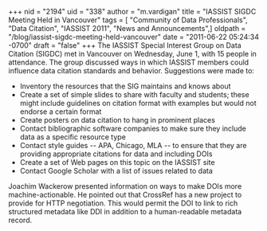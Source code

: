 +++
nid = "2194"
uid = "338"
author = "m.vardigan"
title = "IASSIST SIGDC Meeting Held in Vancouver"
tags = [ "Community of Data Professionals", "Data Citation", "IASSIST 2011", "News and Announcements",]
oldpath = "/blog/iassist-sigdc-meeting-held-vancouver"
date = "2011-06-22 05:24:34 -0700"
draft = "false"
+++
The IASSIST Special Interest Group on Data Citation (SIGDC) met in
Vancouver on Wednesday, June 1, with 15 people in attendance. The group
discussed ways in which IASSIST members could influence data citation
standards and behavior. Suggestions were made to:

-   Inventory the resources that the SIG maintains and knows about
-   Create a set of simple slides to share with faculty and students;
    these might include guidelines on citation format with examples but
    would not endorse a certain format
-   Create posters on data citation to hang in prominent places
-   Contact bibliographic software companies to make sure they include
    data as a specific resource type
-   Contact style guides -- APA, Chicago, MLA -- to ensure that they are
    providing appropriate citations for data and including DOIs
-   Create a set of Web pages on this topic on the IASSIST site
-   Contact Google Scholar with a list of issues related to data

Joachim Wackerow presented information on ways to make DOIs more
machine-actionable. He pointed out that CrossRef has a new project to
provide for HTTP negotiation. This would permit the DOI to link to rich
structured metadata like DDI in addition to a human-readable metadata
record.
